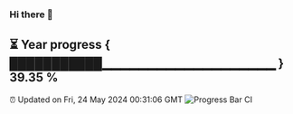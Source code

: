 ### Hi there 👋
⏳ Year progress { ███████████▁▁▁▁▁▁▁▁▁▁▁▁▁▁▁▁▁▁▁ } 39.35 %
---
⏰ Updated on Fri, 24 May 2024 00:31:06 GMT
![Progress Bar CI](https://github.com/Moyi321/Moyi321/workflows/Progress%20Bar%20CI/badge.svg)
